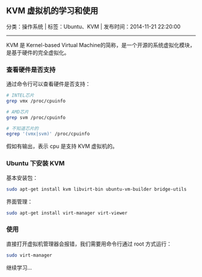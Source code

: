 ## KVM 虚拟机的学习和使用

分类：操作系统 | 标签：Ubuntu、KVM | 发布时间：2014-11-21 22:20:00

___

KVM 是 Kernel-based Virtual Machine的简称，是一个开源的系统虚拟化模块，是基于硬件的完全虚拟化。

### 查看硬件是否支持

通过命令行可以查看硬件是否支持：

```bash
# INTEL芯片
grep vmx /proc/cpuinfo

# AMD芯片
grep svm /proc/cpuinfo

# 不知道芯片的
egrep '(vmx|svm)' /proc/cpuinfo
```

假如有输出，表示 cpu 是支持 KVM 虚拟机的。

### Ubuntu 下安装 KVM

基本安装包：
```bash
sudo apt-get install kvm libvirt-bin ubuntu-vm-builder bridge-utils
```

界面管理：
```bash
sudo apt-get install virt-manager virt-viewer
```

### 使用

直接打开虚拟机管理器会报错，我们需要用命令行通过 root 方式运行：
```bash
sudo virt-manager
```

继续学习...
